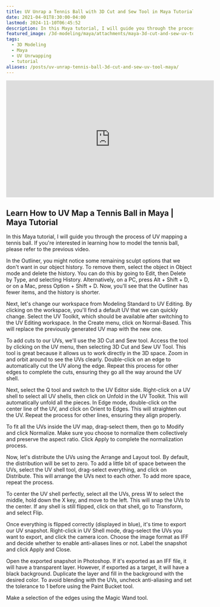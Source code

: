 ```yaml
---
title: UV Unrap a Tennis Ball with 3D Cut and Sew Tool in Maya Tutorial
date: 2021-04-01T8:30:00-04:00
lastmod: 2024-11-10T06:45:52
description: In this Maya tutorial, I will guide you through the process of UV mapping a tennis ball.
featured_image: /3d-modeling/maya/attachments/maya-3d-cut-and-sew-uv-tool-tutorial.jpg
tags:
  - 3D Modeling
  - Maya
  - UV Unrwapping
  - tutorial
aliases: /posts/uv-unrap-tennis-ball-3d-cut-and-sew-uv-tool-maya/
---
```


<div class="iframe-16-9-container">
<iframe class="youTubeIframe" width="560" height="315" src="https://www.youtube.com/embed/-KhoMBOqx0g?rel=0" title="YouTube video player" frameborder="0" allow="accelerometer; autoplay; clipboard-write; encrypted-media; gyroscope; picture-in-picture; web-share" allowfullscreen></iframe>
</div>

## Learn How to UV Map a Tennis Ball in Maya | Maya Tutorial

In this Maya tutorial, I will guide you through the process of UV mapping a tennis ball. If you're interested in learning how to model the tennis ball, please refer to the previous video.

In the Outliner, you might notice some remaining sculpt options that we don't want in our object history. To remove them, select the object in Object mode and delete the history. You can do this by going to Edit, then Delete by Type, and selecting History. Alternatively, on a PC, press Alt + Shift + D, or on a Mac, press Option + Shift + D. Now, you'll see that the Outliner has fewer items, and the history is shorter.

Next, let's change our workspace from Modeling Standard to UV Editing. By clicking on the workspace, you'll find a default UV that we can quickly change. Select the UV Toolkit, which should be available after switching to the UV Editing workspace. In the Create menu, click on Normal-Based. This will replace the previously generated UV map with the new one.

To add cuts to our UVs, we'll use the 3D Cut and Sew tool. Access the tool by clicking on the UV menu, then selecting 3D Cut and Sew UV Tool. This tool is great because it allows us to work directly in the 3D space. Zoom in and orbit around to see the UVs clearly. Double-click on an edge to automatically cut the UV along the edge. Repeat this process for other edges to complete the cuts, ensuring they go all the way around the UV shell.

Next, select the Q tool and switch to the UV Editor side. Right-click on a UV shell to select all UV shells, then click on Unfold in the UV Toolkit. This will automatically unfold all the pieces. In Edge mode, double-click on the center line of the UV, and click on Orient to Edges. This will straighten out the UV. Repeat the process for other lines, ensuring they align properly.

To fit all the UVs inside the UV map, drag-select them, then go to Modify and click Normalize. Make sure you choose to normalize them collectively and preserve the aspect ratio. Click Apply to complete the normalization process.

Now, let's distribute the UVs using the Arrange and Layout tool. By default, the distribution will be set to zero. To add a little bit of space between the UVs, select the UV shell tool, drag-select everything, and click on Distribute. This will arrange the UVs next to each other. To add more space, repeat the process.

To center the UV shell perfectly, select all the UVs, press W to select the middle, hold down the X key, and move to the left. This will snap the UVs to the center. If any shell is still flipped, click on that shell, go to Transform, and select Flip.

Once everything is flipped correctly (displayed in blue), it's time to export our UV snapshot. Right-click in UV Shell mode, drag-select the UVs you want to export, and click the camera icon. Choose the image format as IFF and decide whether to enable anti-aliases lines or not. Label the snapshot and click Apply and Close.

Open the exported snapshot in Photoshop. If it's exported as an IFF file, it will have a transparent layer. However, if exported as a target, it will have a black background. Duplicate the layer and fill in the background with the desired color. To avoid blending with the UVs, uncheck anti-aliasing and set the tolerance to 1 before using the Paint Bucket tool.

Make a selection of the edges using the Magic Wand tool.
